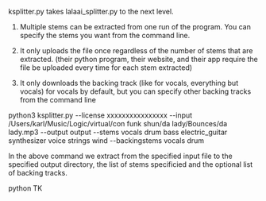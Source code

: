 

ksplitter.py takes lalaai_splitter.py to the next level.

1. Multiple stems can be extracted from one run of the program.  You can specify the stems you want from the command line.

1. It only uploads the file once regardless of the number of stems that are extracted.  (their python program, their website, and their app require the file be uploaded every time for each stem extracted)

3. It only downloads the backing track (like for vocals, everything but vocals) for vocals by default, but you can specify other backing tracks from the command line

python3 ksplitter.py --license xxxxxxxxxxxxxxxx --input /Users/karl/Music/Logic/virtual/con funk shun/da lady/Bounces/da lady.mp3 --output output --stems vocals drum bass electric_guitar synthesizer voice strings wind --backingstems vocals drum

In the above command we extract from the specified input file to the specified output directory, the list of stems specificied and the optional list of backing tracks.

python TK


